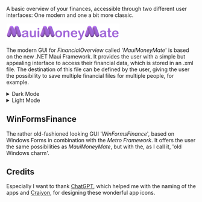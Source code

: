 A basic overview of your finances, accessible through two different user interfaces: One modern and one 
a bit more classic.

<a name="mauimoneymate">
  <img src="MauiMoneyMate/Resources/Images/logo.png" alt="drawing" width="300"/>
</a>

The modern GUI for *FinancialOverview* called '*MauiMoneyMate*' is based on the new .NET Maui Framework. 
It provides the user with a simple but appealing interface to access their financial data, which is stored 
in an .xml file. The destination of this file can be defined by the user, giving the user the possibility 
to save multiple financial files for multiple people, for example.

<details>
	<summary>Dark Mode</summary>
	<img src="MauiMoneyMate/Resources/Images/screenshot_main_dark.png" alt="drawing" width="700"/>
	<img src="MauiMoneyMate/Resources/Images/screenshot_file_dark.png" alt="drawing" width="700"/>
</details>
<details>
	<summary>Light Mode</summary>
	<img src="MauiMoneyMate/Resources/Images/screenshot_main_light.png" alt="drawing" width="700"/>
	<img src="MauiMoneyMate/Resources/Images/screenshot_file_light.png" alt="drawing" width="700"/>
</details>

## WinFormsFinance
The rather old-fashioned looking GUI '*WinFormsFinance*', based on Windows Forms in combination with the 
*Metro Framework*. It offers the user the same possibilities as *MauiMoneyMate*, but with the, as I call 
it, 'old Windows charm'.

## Credits
Especially I want to thank <a href="https://chat.openai.com">ChatGPT</a>, which helped me with the naming of the apps 
and <a href="https://www.craiyon.com/">Craiyon</a>, for designing these wonderful app icons.

